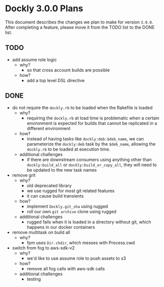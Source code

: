 # Dockly 3.0.0 Plans

This document describes the changes we plan to make for version `3.0.0`.
After completing a feature, please move it from the TODO list to the DONE list.

## TODO

* add assume role logic
    * why?
        * so that cross account builds are possible
    * how?
        * add a top level DSL directive

## DONE

* do not require the `dockly.rb` to be loaded when the Rakefile is loaded
    * why?
        * requiring the `dockly.rb` at load time is problematic when a certain
          environment is expected for builds that cannot be replicated in a
          different environment
    * how?
        * instead of having tasks like `dockly:deb:$deb_name`, we can
          parameterize the `dockly:deb` task by the `$deb_name`, allowing the
          `dockly.rb` to be loaded at execution time.
    * additional challenges
        * if there are downstream consumers using anything other than
          `dockly:build_all` or `dockly:build_or_copy_all`, they will need to be
          updated to the new task names
* remove grit
    * why?
        * old deprecated library
        * we use rugged for most git related features
        * it can cause build transients
    * how?
        * implement `Dockly.git_sha` using rugged
        * roll our own `git archive` clone using rugged
    * additional challenges
        * rugged fails when it is loaded in a directory without git, which
          happens in our docker containers
* remove multitask on build all
    * why?
        * fpm uses `Dir.chdir`, which messes with Process.cwd
* switch from fog to aws-sdk-v2
    * why?
        * we'd like to use assume role to push assets to s3
    * how?
        * remove all fog calls with aws-sdk calls
    * additional challenges
        * testing
